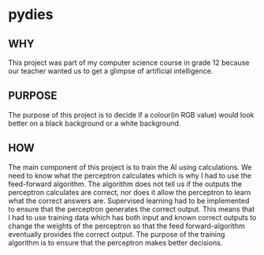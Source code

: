 # pydies

## WHY
This project was part of my computer science course in grade 12 because our teacher wanted us to get a glimpse of artificial intelligence.

## PURPOSE
The purpose of this project is to decide if a colour(in RGB value) would look better on a black background or a white background.

## HOW
The main component of this project is to train the AI using calculations. We need to know what the perceptron calculates which is why I had to use the feed-forward algorithm. The algorithm does not tell us if the outputs the perceptron calculates are correct, nor does it allow the perceptron to learn what the correct answers are. Supervised learning had to be implemented to ensure that the perceptron generates the correct output. This means that I had to use training data which has both input and known correct outputs to change the weights of the perceptron so that the feed forward-algorithm eventually provides the correct output. The purpose of the training algorithm is to ensure that the perceptron makes better decisions.
